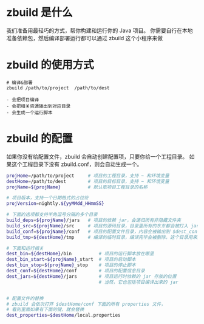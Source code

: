 # zbuild 是什么

我们准备用最轻巧的方式，帮你构建和运行你的 Java 项目。
你需要自行在本地准备依赖包，然后编译部署运行都可以通过 zbuild 这个小程序来做

# zbuild 的使用方式

```
# 编译&部署
zbuild /path/to/project  /path/to/dest

- 会把项目编译
- 会把相关资源输出到对应目录
- 会生成一个运行脚本
```

# zbuild 的配置

如果你没有给配置文件，zbuild 会自动创建配置项，只要你给一个工程目录。
如果这个工程目录下没有 zbuild.conf，则会自动生成一个。

```sh
projHome=/path/to/project     # 项目的工程目录，支持 ~ 和环境变量
destHome=/path/to/dest        # 项目的目标目录，支持 ~ 和环境变量
projName=${projName}          # 默认取项目工程目录的名称

# 项目版本，支持一个日期格式的占位符
projVersion=nightly.${yyMMdd_HHmmSS}

# 下面的选项都支持半角逗号分隔的多个目录
build_deps=${projName}/jars   # 项目的依赖 jar，会递归所有非隐藏文件夹
build_src=${projName}/src     # 项目的源码目录，目录里所有的东东都会被打入 jar
build_conf=${projName}/conf   # 项目的配置文件目录，内容会被输出到 $dest_conf
build_tmp=${destHome}/tmp     # 编译的临时目录，编译完毕会被删除，这个目录用来生成 jar

# 下面和运行相关
dest_bin=${destHome}/bin          # 项目的运行脚本放在哪里
dest_bin_start=${projName}_start  # 项目的启动脚本
dest_bin_stop=${projName}_stop    # 项目的停止脚本
dest_conf=${destHome}/conf        # 项目的配置信息目录
dest_jars=${destHome}/jars        # 项目运行时依赖的 jar 存放的位置
                                  # 当然，它也包括项目编译出来的 jar


# 配置文件的替换
# zbuild 会依次打开 $destHome/conf 下面的所有 properties 文件，
# 看到里面如果有下面的键，就会替换
dest_properties=$destHome/local.properties

```
